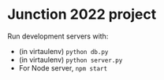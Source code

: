 # Junction 2022 project

Run development servers with:
 - (in virtaulenv) `python db.py`
 - (in virtaulenv) `python server.py`
 - For Node server, `npm start`

